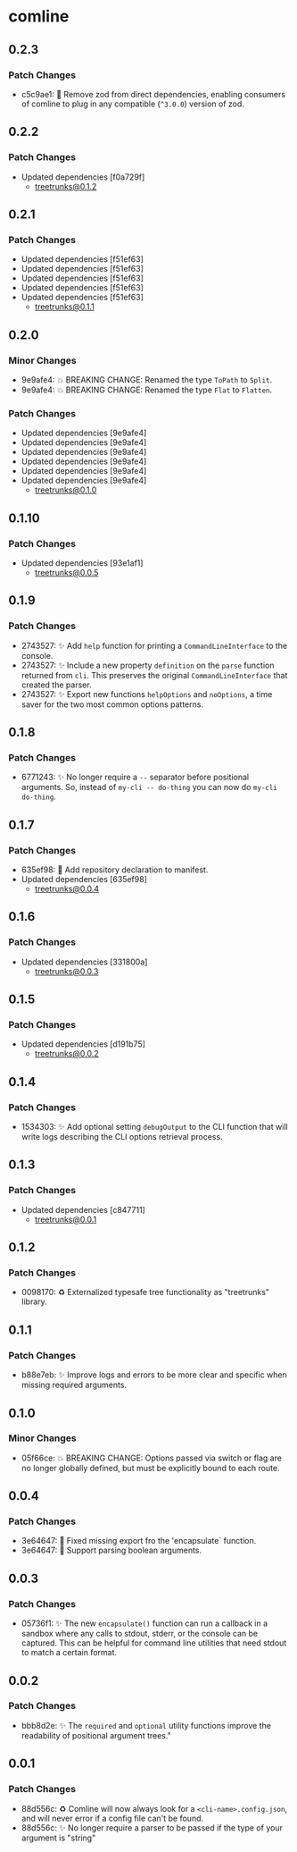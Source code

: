 # comline

## 0.2.3

### Patch Changes

- c5c9ae1: 🐛 Remove zod from direct dependencies, enabling consumers of comline to plug in any compatible (`^3.0.0`) version of zod.

## 0.2.2

### Patch Changes

- Updated dependencies [f0a729f]
  - treetrunks@0.1.2

## 0.2.1

### Patch Changes

- Updated dependencies [f51ef63]
- Updated dependencies [f51ef63]
- Updated dependencies [f51ef63]
- Updated dependencies [f51ef63]
- Updated dependencies [f51ef63]
  - treetrunks@0.1.1

## 0.2.0

### Minor Changes

- 9e9afe4: 💥 BREAKING CHANGE: Renamed the type `ToPath` to `Split`.
- 9e9afe4: 💥 BREAKING CHANGE: Renamed the type `Flat` to `Flatten`.

### Patch Changes

- Updated dependencies [9e9afe4]
- Updated dependencies [9e9afe4]
- Updated dependencies [9e9afe4]
- Updated dependencies [9e9afe4]
- Updated dependencies [9e9afe4]
- Updated dependencies [9e9afe4]
  - treetrunks@0.1.0

## 0.1.10

### Patch Changes

- Updated dependencies [93e1af1]
  - treetrunks@0.0.5

## 0.1.9

### Patch Changes

- 2743527: ✨ Add `help` function for printing a `CommandLineInterface` to the console.
- 2743527: ✨ Include a new property `definition` on the `parse` function returned from `cli`. This preserves the original `CommandLineInterface` that created the parser.
- 2743527: ✨ Export new functions `helpOptions` and `noOptions`, a time saver for the two most common options patterns.

## 0.1.8

### Patch Changes

- 6771243: ✨ No longer require a `--` separator before positional arguments. So, instead of `my-cli -- do-thing` you can now do `my-cli do-thing`.

## 0.1.7

### Patch Changes

- 635ef98: 🔧 Add repository declaration to manifest.
- Updated dependencies [635ef98]
  - treetrunks@0.0.4

## 0.1.6

### Patch Changes

- Updated dependencies [331800a]
  - treetrunks@0.0.3

## 0.1.5

### Patch Changes

- Updated dependencies [d191b75]
  - treetrunks@0.0.2

## 0.1.4

### Patch Changes

- 1534303: ✨ Add optional setting `debugOutput` to the CLI function that will write logs describing the CLI options retrieval process.

## 0.1.3

### Patch Changes

- Updated dependencies [c847711]
  - treetrunks@0.0.1

## 0.1.2

### Patch Changes

- 0098170: ♻️ Externalized typesafe tree functionality as "treetrunks" library.

## 0.1.1

### Patch Changes

- b88e7eb: ✨ Improve logs and errors to be more clear and specific when missing required arguments.

## 0.1.0

### Minor Changes

- 05f66ce: 💥 BREAKING CHANGE: Options passed via switch or flag are no longer globally defined, but must be explicitly bound to each route.

## 0.0.4

### Patch Changes

- 3e64647: 🐛 Fixed missing export fro the 'encapsulate` function.
- 3e64647: 🐛 Support parsing boolean arguments.

## 0.0.3

### Patch Changes

- 05736f1: ✨ The new `encapsulate()` function can run a callback in a sandbox where any calls to stdout, stderr, or the console can be captured. This can be helpful for command line utilities that need stdout to match a certain format.

## 0.0.2

### Patch Changes

- bbb8d2e: ✨ The `required` and `optional` utility functions improve the readability of positional argument trees."

## 0.0.1

### Patch Changes

- 88d556c: ♻️ Comline will now always look for a `<cli-name>.config.json`, and will never error if a config file can't be found.
- 88d556c: ✨ No longer require a parser to be passed if the type of your argument is "string"
